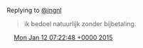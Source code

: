 Replying to [@ingnl](https://twitter.com/ingnl/status/554538256315187200)

> ik bedoel natuurlijk zonder bijbetaling\.

<img src="../../media/tweet.ico" width="12" /> [Mon Jan 12 07:22:48 +0000 2015](https://twitter.com/DromerDenker/status/554538971339173888)